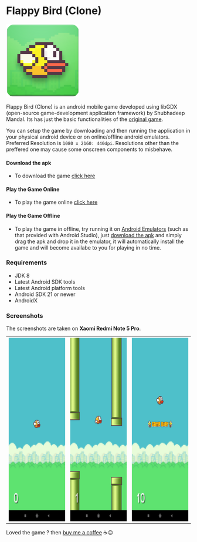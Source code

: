 # Flappy Bird (Clone)

<a><img src="https://github.com/shubhadeepmandal394/flappy-bird-clone/blob/master/assets/img/flappybirdicon.png" height="200" weidth="200"></a>

Flappy Bird (Clone) is an android mobile game developed using libGDX (open-source game-development application framework) by Shubhadeep Mandal. Its has just the basic functionalities of the [original game](https://flappybird.io/). 

You can setup the game by downloading and then running the application in your physical android device or on online/offline android emulators. 
Preferred Resolution is ```1080 x 2160: 440dpi```. Resolutions other than the preffered one may cause some onscreen components to misbehave.

#### Download the apk

- To download the game [click here](https://github.com/shubhadeepmandal394/flappy-bird-clone/raw/master/assets/apk/flappybird-v1.0.apk)

#### Play the Game Online

- To play the game online [click here](https://appetize.io/app/et8dzz636bybjbavyxkk9h932r?device=pixel4&scale=75&orientation=portrait&osVersion=10.0)
  
#### Play the Game Offline

- To play the game in offline, try running it on [Android Emulators](https://developer.android.com/studio/run/emulator) (such as that provided with Android Studio), just [download the apk](https://github.com/shubhadeepmandal394/flappy-bird-clone/raw/master/assets/apk/flappybird-v1.0.apk) and simply drag the apk and drop it in the emulator, it will automatically install the game and will become availabe to you for playing in no time.

### Requirements

- JDK 8
- Latest Android SDK tools
- Latest Android platform tools
- Android SDK 21 or newer
- AndroidX

### Screenshots

The screenshots are taken on **Xaomi Redmi Note 5 Pro**.

<table>
  <tr>
    <td><img src="/assets/img/screen1.jpg" height="500" weidth="1000"></td>
    <td><img src="/assets/img/screen2.jpg" height="500" weidth="1000"></td>
    <td><img src="/assets/img/screen3.jpg" height="500" weidth="1000"></td>
  </tr>
 </table>

Loved the game ? then [buy me a coffee](https://www.buymeacoffee.com/shubhadeep394) ☕😉
